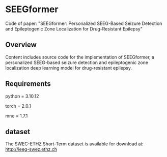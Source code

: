 # SEEGformer
Code of paper: "SEEGformer: Personalized SEEG-Based Seizure Detection and Epileptogenic Zone Localization for Drug-Resistant Epilepsy"

## Overview
Content includes source code for the implementation of SEEGformer, a personalized SEEG-based seizure detection and epileptogenic zone localization deep learning model for drug-resistant epilepsy.

## Requirements
python = 3.10.12 

torch = 2.0.1 

mne = 1.7.1

## dataset
The SWEC-ETHZ Short-Term dataset is available for download at: http://ieeg-swez.ethz.ch
